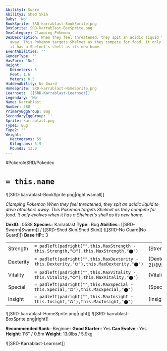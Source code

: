 ```yaml
---
Ability1: Swarm
Ability2: Shed Skin
Baby: 'No'
BookSprite: SRD-karrablast-BookSprite.png
BoxSprite: SRD-karrablast-BoxSprite.png
DexCategory: Clamping Pokemon
DexDescription: When they feel threatened, they spit an acidic liquid to drive attackers
  away. This Pokemon targets Shelmet as they compete for food. It only evolves when
  it has a Shelmet's shell as its new home.
EventAbilities: ''
GenderType: ''
HasForm: 'No'
Height:
  Deimeters: 5
  Feet: 1.6
  Meters: 0.5
HiddenAbility: No Guard
HomeSprite: SRD-karrablast-HomeSprite.png
Learnset: '[[SRD-Karrablast-Learnset]]'
Legendary: 'No'
Name: Karrablast
Number: 588
PrimaryEggGroup: Bug
SecondaryEggGroup: ''
Sprite: karrablast.png
Type1: Bug
Type2: ''
Weight:
  Hectograms: 59
  Kilograms: 5.9
  Pounds: 13.0
---
```


#PokeroleSRD/Pokedex

# `= this.name`

![[SRD-karrablast-BookSprite.png|right wsmall]]

*Clamping Pokemon*
*When they feel threatened, they spit an acidic liquid to drive attackers away. This Pokemon targets Shelmet as they compete for food. It only evolves when it has a Shelmet's shell as its new home.*

**DexID**:: 0588
**Species**:: Karrablast
**Type**:: Bug
**Abilities**:: [[SRD-Swarm|Swarm]] / [[SRD-Shed Skin|Shed Skin]] ([[SRD-No Guard|No Guard]])
**Base HP**:: 3

|           |                                                                                        |                                          |
| --------- | -------------------------------------------------------------------------------------- | ---------------------------------------- |
| Strength  | `= padleft(padright("",this.MaxStrength - this.Strength,"⭘"),this.MaxStrength,"⬤")`    | (Strength::2)/(MaxStrength::5)   |
| Dexterity | `= padleft(padright("",this.MaxDexterity - this.Dexterity,"⭘"),this.MaxDexterity,"⬤")` | (Dexterity:: 2)/(MaxDexterity::4) |
| Vitality  | `= padleft(padright("",this.MaxVitality - this.Vitality,"⭘"),this.MaxVitality,"⬤")`    | (Vitality::2)/(MaxVitality::4)   |
| Special   | `= padleft(padright("",this.MaxSpecial - this.Special,"⭘"),this.MaxSpecial,"⬤")`       | (Special::1)/(MaxSpecial::3)     |
| Insight   | `= padleft(padright("",this.MaxInsight - this.Insight,"⭘"),this.MaxInsight,"⬤")`       | (Insight::2)/(MaxInsight::4)     |

![[SRD-karrablast-HomeSprite.png|right]]
![[SRD-karrablast-BoxSprite.png|right]]

**Recommended Rank**:: Beginner
**Good Starter**:: Yes
**Can Evolve**:: Yes
**Height**: 1'6" / 0.5m
**Weight**: 13.0lbs / 5.9kg

![[SRD-Karrablast-Learnset]]